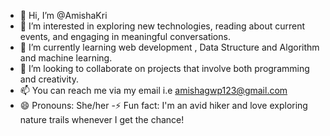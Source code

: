 - 👋 Hi, I’m @AmishaKri
- 👀 I’m interested in exploring new technologies, reading about current events, and engaging in meaningful conversations.
- 🌱 I’m currently learning web development , Data Structure and Algorithm and machine learning.
- 💞️ I’m looking to collaborate on projects that involve both programming and creativity.
- 📫 You can reach me via my email i.e amishagwp123@gmail.com
- 😄 Pronouns: She/her
-⚡ Fun fact: I'm an avid hiker and love exploring nature trails whenever I get the chance!


<!---
AmishaKri/AmishaKri is a ✨ special ✨ repository because its `README.md` (this file) appears on your GitHub profile.
You can click the Preview link to take a look at your changes.
--->
